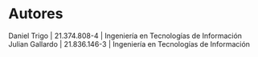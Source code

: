 # Autores
Daniel Trigo | 21.374.808-4 | Ingeniería en Tecnologías de Información
Julian Gallardo | 21.836.146-3 | Ingeniería en Tecnologías de Información
